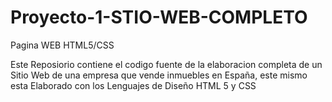 # Proyecto-1-STIO-WEB-COMPLETO
Pagina WEB HTML5/CSS

Este Reposiorio contiene el codigo fuente de la elaboracion completa de un Sitio Web de una empresa que vende inmuebles en España, este mismo esta Elaborado
con los Lenguajes de Diseño HTML 5 y CSS
